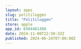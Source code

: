 ```yaml
---
layout: apps
slug: politiloggen
title: "Politiloggen"
store: apple
app_id: 6504481490
date: 2024-11-08T22:50:33Z
published: 2024-06-24T07:00:00Z
---
```

